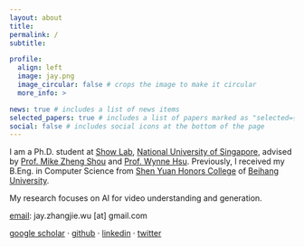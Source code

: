 ```yaml
---
layout: about
title:
permalink: /
subtitle:

profile:
  align: left
  image: jay.png
  image_circular: false # crops the image to make it circular
  more_info: >

news: true # includes a list of news items
selected_papers: true # includes a list of papers marked as "selected={true}"
social: false # includes social icons at the bottom of the page
---
```


I am a Ph.D. student at [Show Lab](https://sites.google.com/view/showlab/home?authuser=0), [National University of Singapore](https://www.nus.edu.sg/), advised by [Prof. Mike Zheng Shou](https://sites.google.com/view/showlab) and [Prof. Wynne Hsu](https://www.comp.nus.edu.sg/~whsu/).
Previously, I received my B.Eng. in Computer Science from [Shen Yuan Honors College](http://hc.buaa.edu.cn/) of [Beihang University](https://buaa.edu.cn/).

My research focuses on AI for video understanding and generation.

<a href="mailto:jay.zhangjie.wu@gmail.com" title="email">email</a>: jay.zhangjie.wu [at] gmail.com

<a href="https://scholar.google.com/citations?user=WVp4yjoAAAAJ" title="Google Scholar">google scholar</a> ·
<a href="https://zhangjiewu.github.io/" title="GitHub">github</a> ·
<a href="https://www.linkedin.com/in/jay-zhangjie-wu-86460419b/" title="LinkedIn">linkedin</a> ·
<a href="https://twitter.com/jayzhangjiewu" title="X">twitter</a>
